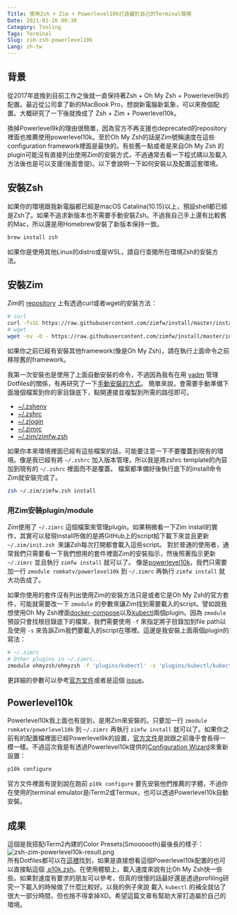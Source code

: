 ```yaml
---
Title: 使用Zsh + Zim + Powerlevel10k打造屬於自己的Terminal環境
Date: 2021-01-26 00:30
Category: Tooling
Tags: Terminal
Slug: zim-zsh-powerlevel10k
Lang: zh-tw
---
```


## 背景
從2017年底換到目前工作之後就一直保持著Zsh + Oh My Zsh + Powerlevel9k的配置。最近從公司拿了新的MacBook Pro，想說新電腦新氣象，可以來換個配置。大概研究了一下後就換成了 Zsh + Zim + Powerlevel10k。

換掉Powerlevel9k的理由很簡單，因為官方不再支援也deprecated的repository裡面也推薦使用powerlevel10k。至於Oh My Zsh的話是Zim號稱速度在這些configuration framework裡面是最快的。有些舊一點或者是來自Oh My Zsh 的 plugin可能沒有直接列出使用Zim的安裝方式，不過通常去看一下程式碼以及載入方法後也是可以支援(後面會提)。以下會說明一下如何安裝以及配置這套環境。


## 安裝Zsh
如果你的環境跟我新電腦都已經是macOS Catalina(10.15)以上，預設shell都已經是Zsh了。如果不追求新版本也不需要手動安裝Zsh。不過我自己手上還有比較舊的Mac，所以還是用Homebrew安裝了新版本保持一致。
```bash
brew install zsh
```
如果你是使用其他Linux的distro或是WSL，請自行查閱所在環境Zsh的安裝方法。


## 安裝Zim
Zim的 [repository](https://github.com/zimfw/zimfw) 上有透過curl或者wget的安裝方法：
```bash
# curl
curl -fsSL https://raw.githubusercontent.com/zimfw/install/master/install.zsh | zsh
# wget
wget -nv -O - https://raw.githubusercontent.com/zimfw/install/master/install.zsh | zsh
```
如果你之前已經有安裝其他framework(像是Oh My Zsh)，請在執行上面命令之前移除舊的framework。

我第一次安裝也是使用了上面自動安裝的命令，不過因為我有在用 [yadm](https://yadm.io/) 管理Dotfiles的關係，有再研究了一下[手動安裝的方式](https://github.com/zimfw/zimfw#manual-installation)。
簡單來說，會需要手動準備下面幾個檔案到你的家目錄底下，點開連接並複製到所需的路徑即可。

- [~/.zshenv](https://github.com/zimfw/install/blob/master/src/templates/zshenv)
- [~/.zshrc](https://github.com/zimfw/install/blob/master/src/templates/zshrc)
- [~/.zlogin](https://github.com/zimfw/install/blob/master/src/templates/zlogin)
- [~/.zimrc](https://github.com/zimfw/install/blob/master/src/templates/zimrc)
- [~/.zim/zimfw.zsh](https://github.com/zimfw/zimfw/releases/latest/download/zimfw.zsh)

如果你本來環境裡面已經有這些檔案的話，可能要注意一下不要覆蓋到現有的環境。像是我已經有將 `~/.zshrc` 加入版本管理，所以我是將zshrc template的內容加到現有的 `~/.zshrc` 裡面而不是覆蓋。
檔案都準備好後執行底下的install命令Zim就安裝完成了。
```bash
zsh ~/.zim/zimfw.zsh install
```

### 用Zim安裝plugin/module
Zim使用了 `~/.zimrc` 這個檔案來管理plugin。如果稍微看一下Zim install的實作，其實可以發現install所做的是將GitHub上的script給下載下來並且更新 `~/.zim/init.zsh `來讓Zsh每次打開都會載入這些script。
對於普通的使用者，通常我們只需要看一下我們想用的套件裡面Zim的安裝指示，然後照著指示更新 `~/.zimrc` 並且執行 `zimfw install` 就可以了。
像是[powerlevel10k](https://github.com/romkatv/powerlevel10k/blob/master/powerlevel10k.zsh-theme#zim)，我們只需要加一行 `zmodule romkatv/powerlevel10k` 到 `~/.zimrc` 再執行 `zimfw install` 就大功告成了。

如果你使用的套件沒有列出使用Zim的安裝方法只是或者它是Oh My Zsh的官方套件，可能就需要改一下 `zmodule` 的參數來讓Zim找到需要載入的script。譬如說我想使用Oh My Zsh裡面[docker-compose](https://github.com/ohmyzsh/ohmyzsh/tree/master/plugins/docker-compose)以及[kubectl](https://github.com/ohmyzsh/ohmyzsh/tree/master/plugins/kubectl)兩個plugin。因為 `zmodule` 預設只會找根目錄底下的檔案，我們需要使用 `-f` 來指定將子目錄加到file path以及使用 `-s` 來告訴Zim我們要載入的script在哪裡。這邊是我安裝上面兩個plugin的寫法：
```bash
# ~/.zimrc
# Other plugins in ~/.zimrc...
zmodule ohmyzsh/ohmyzsh -f 'plugins/kubectl' -s 'plugins/kubectl/kubectl.plugin.zsh' -f 'plugins/docker-compose' -s 'plugins/docker-compose/docker-compose.plugin.zsh'
```

更詳細的參數可以參考[官方文件](https://github.com/zimfw/zimfw#usage)或者是這個 [issue](https://github.com/zimfw/zimfw/issues/374)。

## Powerlevel10k
Powerlevel10k我上面也有提到，是用Zim來安裝的。只要加一行 `zmodule romkatv/powerlevel10k` 到 `~/.zimrc` 再執行 `zimfw install` 就可以了。如果你之前有的配置檔裡面已經Powerlevel9k的設置，[官方文件](https://github.com/romkatv/powerlevel10k#does-powerlevel10k-always-render-exactly-the-same-prompt-as-powerlevel9k-given-the-same-config)是說跟之前幾乎會長得一模一樣。不過這次我是有透過Powerlevel10k提供的[Configuration Wizard](https://github.com/romkatv/powerlevel10k#configuration-wizard)來重新設置：
```bash
p10k configure
```

官方文件裡面有提到說在跑前 `p10k configure` 要先安裝他們推薦的字體，不過你在使用的terminal emulator是iTerm2或Termux，也可以透過Powerlevel10k自動安裝。

## 成果
這個是我搭配iTerm2內建的Color Presets(Smoooooth)最後長的樣子：
![zsh-zim-powerlevel10k-result.png]({static}/images/zsh-zim-powerlevel10k-result.png)  
所有Dotfiles都可以在[這裡](https://github.com/jkw552403/dotfiles)找到，如果是直接想看這個Powerlevel10k配置的也可以直接點這個 [.p10k.zsh](https://github.com/jkw552403/dotfiles/blob/b693fb91b02f85d1627e1a77191789af6f4185b9/.p10k.zsh)。在使用體驗上，載入速度來說有比Oh My Zsh快一些些。如果對速度有要求的朋友可以參考，但真的很慢的話最好還是透過profiling研究一下載入的時候做了什麼比較好。以我的例子來說 載入 `kubectl` 的補全就佔了很大一部分時間，但也捨不得拿掉XD。希望這篇文章有幫助大家打造屬於自己的環境。
